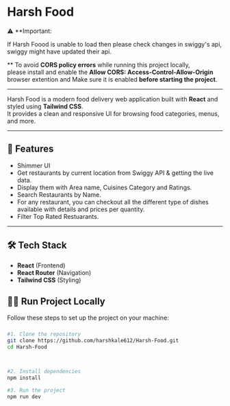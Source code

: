 # Harsh Food

⚠️ **Important:

If Harsh Foood is unable to load then please check changes in swiggy's api, swiggy might have updated their api.

** To avoid **CORS policy errors** while running this project locally,  
please install and enable the **Allow CORS: Access-Control-Allow-Origin**  browser extention and 
Make sure it is enabled **before starting the project**.



---

Harsh Food is a modern food delivery web application built with **React** and styled using **Tailwind CSS**.  
It provides a clean and responsive UI for browsing food categories, menus, and more.

---

## 🚀 Features
- Shimmer UI
- Get restaurants by current location from Swiggy API & getting the live data.
- Display them with Area name, Cuisines Category and Ratings.
- Search Restaurants by Name.
- For any restaurant, you can checkout all the different type of dishes available with details and prices per quantity.
- Filter Top Rated Restuarants.
---

## 🛠️ Tech Stack
- **React** (Frontend)
- **React Router** (Navigation)
- **Tailwind CSS** (Styling)


## 🏃‍♂️ Run Project Locally

Follow these steps to set up the project on your machine:

### 
```bash
#1️. Clone the repository
git clone https://github.com/harshkale612/Harsh-Food.git
cd Harsh-Food



#2️. Install dependencies
npm install

#3️. Run the project
npm run dev
